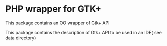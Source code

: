 # PHP wrapper for GTK+

This package contains an OO wrapper of Gtk+ API

This package contains the description of Gtk+ API to be used in an IDE( see data directory)
